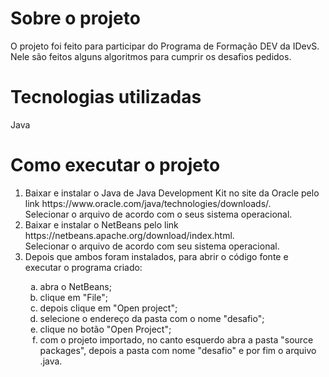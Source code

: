 # Sobre o projeto
O projeto foi feito para participar do Programa de Formação DEV da IDevS. Nele são feitos alguns algoritmos para cumprir os desafios pedidos.
# Tecnologias utilizadas
Java
# Como executar o projeto
<ol>
<li> Baixar e instalar o Java de Java Development Kit no site da Oracle pelo link https://www.oracle.com/java/technologies/downloads/. </li>
Selecionar o arquivo de acordo com o seus sistema operacional. </li>
<li> Baixar e instalar o NetBeans pelo link https://netbeans.apache.org/download/index.html. </li>
Selecionar o arquivo de acordo com seu sistema operacional. </li>
<li> Depois que ambos foram instalados, para abrir o código fonte e executar o programa criado: </li>
<ol type="a">
  <li>abra o NetBeans; </li>
  <li>clique em "File"; </li>
  <li>depois clique em "Open project"; </li>
  <li>selecione o endereço da pasta com o nome "desafio"; </li>
  <li>clique no botão "Open Project"; </li>
  <li>com o projeto importado, no canto esquerdo abra a pasta "source packages", depois a pasta com nome "desafio" e por fim o arquivo .java.</li>
</ol>
</ol>
